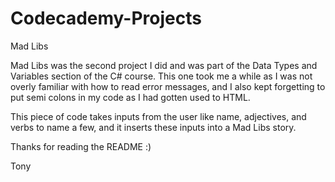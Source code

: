 # Codecademy-Projects
 Mad Libs

Mad Libs was the second project I did and was part of the Data Types and Variables section of the C# course. This one took me a while as I was not overly familiar with how to read error messages, and I also kept forgetting to put semi colons in my code as I had gotten used to HTML. 

This piece of code takes inputs from the user like name, adjectives, and verbs to name a few, and it inserts these inputs into a Mad Libs story.

Thanks for reading the README :)

Tony